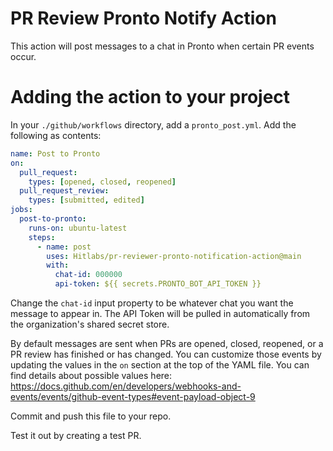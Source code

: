# PR Review Pronto Notify Action

This action will post messages to a chat in Pronto when certain PR events occur.

# Adding the action to your project

In your `./github/workflows` directory, add a `pronto_post.yml`. Add the following as contents:

```yml
name: Post to Pronto
on:
  pull_request:
    types: [opened, closed, reopened]
  pull_request_review:
    types: [submitted, edited]
jobs:
  post-to-pronto:
    runs-on: ubuntu-latest
    steps:
      - name: post
        uses: Hitlabs/pr-reviewer-pronto-notification-action@main
        with:
          chat-id: 000000
          api-token: ${{ secrets.PRONTO_BOT_API_TOKEN }}
```

Change the `chat-id` input property to be whatever chat you want the message to appear in. The API Token will be pulled in automatically from the organization's shared secret store.

By default messages are sent when PRs are opened, closed, reopened, or a PR review has finished or has changed. You can customize those events by updating the values in the `on` section at the top of the YAML file. You can find details about possible values here: https://docs.github.com/en/developers/webhooks-and-events/events/github-event-types#event-payload-object-9

Commit and push this file to your repo.

Test it out by creating a test PR.

